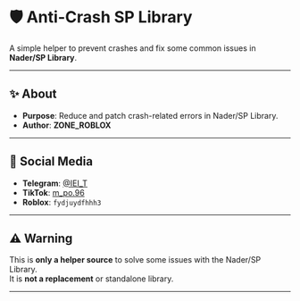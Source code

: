 # 🛡️ Anti-Crash SP Library  

A simple helper to prevent crashes and fix some common issues in **Nader/SP Library**.  

---

## ✨ About  
- **Purpose**: Reduce and patch crash-related errors in Nader/SP Library.  
- **Author**: **ZONE_ROBLOX**  

---

## 📱 Social Media  
- **Telegram**: [@IEI_T](https://t.me/IEI_T)  
- **TikTok**: [m_po.96](https://www.tiktok.com/@m_po.96)  
- **Roblox**: `fydjuydfhhh3`  

---

## ⚠️ Warning  
This is **only a helper source** to solve some issues with the Nader/SP Library.  
It is **not a replacement** or standalone library.  

---
